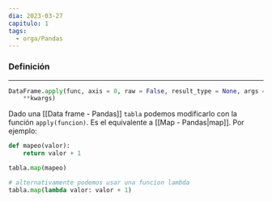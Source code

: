 ```yaml
---
dia: 2023-03-27
capitulo: 1
tags:
  - orga/Pandas
---
```

### Definición
---
``` python
DataFrame.apply(func, axis = 0, raw = False, result_type = None, args = (),
	**kwargs)
```

Dado una [[Data frame - Pandas]] `tabla` podemos modificarlo con la función `apply(funcion)`. Es el equivalente a [[Map - Pandas|map]]. Por ejemplo:

``` python
def mapeo(valor):
	return valor + 1

tabla.map(mapeo)

# alternativamente podemos usar una funcion lambda
tabla.map(lambda valor: valor + 1)
```